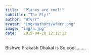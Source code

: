 ```yaml
---
title:  "Planes are cool!"
subtitle: "The Fly!"
author: "Wferr"
avatar: "img/authors/wferr.png"
image: "img/a.jpg"
date:   2015-04-20 12:12:12
---
```


Bishwo Prakash Dhakal is So cool........